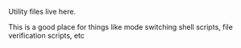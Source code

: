 Utility files live here.

This is a good place for things like mode switching shell scripts, file verification scripts, etc
